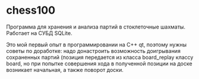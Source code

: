 # chess100
Программа для хранения и анализа партий в стоклеточные шахматы. Работает на СУБД SQLite.

Это мой первый опыт в программировании на C++ qt, поэтому нужны советы по доработке: надо донастроить возможность доигрывания сохраненных партий (позиция передается из класса board_replay классу board, но при попытке совершения хода в полученной позиции на доске возникает начальная, а также поворот доски. 
